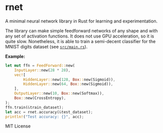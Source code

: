 # rnet

A minimal neural network library in Rust for learning and experimentation.

The library can make simple feedforward networks of any shape and with any set of activation functions. It does not use GPU acceleration, so it is quite slow. Nonetheless, it is able to train a semi-decent classifier for the MNIST digits dataset (see [`src/main.rs`](src/main.rs)).

**Example:**

```rust
let mut ffn = FeedForward::new(
    InputLayer::new(28 * 28),
    vec![
        HiddenLayer::new(128, Box::new(Sigmoid)),
        HiddenLayer::new(64, Box::new(Sigmoid)),
    ],
    OutputLayer::new(10, Box::new(Softmax)),
    Box::new(CrossEntropy),
);
ffn.train(&train_dataset);
let acc = rnet.accuracy(&test_dataset);
println!("Test accuracy: {}", acc);
```

MIT License
